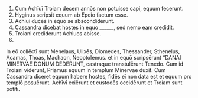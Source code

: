 1. Cum Achīuī Troiam decem annōs non potuisse capi, equum fecerunt.
2. Hyginus scripsit equum ab Epeio factum esse.
3. Achiui duces in equo se abscondiderunt.
4. Cassandra dicebat hostes in equo ______, sed nemo eam credidit.
5. Troiani crediderunt Achiuos abisse.
6. 

In eō collēctī sunt Menelaus, Ulixēs, Diomedes, Thessander, Sthenelus, Acamas, Thoas, Machaon, Neoptolemus. et in equō scripsērunt “DANAI MINERVAE DONUM DEDERUNT, castraque transtulērunt Tenedo. Cum id Troianī vidērunt, Priamus equum in templum Minervae duxit. Cum Cassandra diceret equum habere hostes, fidēs eī non data est et equum pro templō posuērunt. Achīvī exiērunt et custodēs occidērunt et Troiam sunt potitī.
